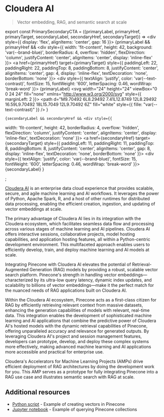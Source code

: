# Cloudera AI

> Vector embedding, RAG, and semantic search at scale

export const PrimarySecondaryCTA = ({primaryLabel, primaryHref, primaryTarget, secondaryLabel, secondaryHref, secondaryTarget}) => <div style={{
  display: 'flex',
  alignItems: 'center',
  gap: 16
}}>
   {primaryLabel && primaryHref && <div style={{
  width: 'fit-content',
  height: 42,
  background: 'var(--brand-blue)',
  borderRadius: 4,
  overflow: 'hidden',
  flexDirection: 'column',
  justifyContent: 'center',
  alignItems: 'center',
  display: 'inline-flex'
}}>
      <a href={primaryHref} target={primaryTarget} style={{
  paddingLeft: 22,
  paddingRight: 22,
  paddingTop: 8,
  paddingBottom: 8,
  justifyContent: 'center',
  alignItems: 'center',
  gap: 4,
  display: 'inline-flex',
  textDecoration: 'none',
  borderBottom: 'none'
}}>
        <div style={{
  textAlign: 'justify',
  color: 'var(--text-contrast)',
  fontSize: 15,
  fontWeight: '600',
  letterSpacing: 0.46,
  wordWrap: 'break-word'
}}>
          {primaryLabel}
        </div>
        <svg width="24" height="24" viewBox="0 0 24 24" fill="none" xmlns="http://www.w3.org/2000/svg" style={{
  marginLeft: 2
}}>
          <path d="M9.70492 6L8.29492 7.41L12.8749 12L8.29492 16.59L9.70492 18L15.7049 12L9.70492 6Z" fill="white" style={{
  fille: "var(--text-contrast)"
}} />
        </svg>
      </a>
    </div>}

    {secondaryLabel && secondaryHref && <div style={{
  width: 'fit-content',
  height: 42,
  borderRadius: 4,
  overflow: 'hidden',
  flexDirection: 'column',
  justifyContent: 'center',
  alignItems: 'center',
  display: 'inline-flex',
  textDecoration: 'none'
}}>
        <a href={secondaryHref} target={secondaryTarget} style={{
  paddingLeft: 11,
  paddingRight: 11,
  paddingTop: 8,
  paddingBottom: 8,
  justifyContent: 'center',
  alignItems: 'center',
  gap: 8,
  display: 'inline-flex',
  textDecoration: 'none',
  borderBottom: 'none'
}}>
          <div style={{
  textAlign: 'justify',
  color: 'var(--brand-blue)',
  fontSize: 15,
  fontWeight: '600',
  letterSpacing: 0.46,
  wordWrap: 'break-word'
}}>
            {secondaryLabel}
          </div>
        </a>
      </div>}

  </div>;

[Cloudera AI](https://www.cloudera.com/) is an enterprise data cloud experience that provides scalable, secure, and agile machine learning and AI workflows. It leverages the power of Python, Apache Spark, R, and a host of other runtimes for distributed data processing, enabling the efficient creation, ingestion, and updating of vector embeddings at scale.

The primary advantage of Cloudera AI lies in its integration with the Cloudera ecosystem, which facilitates seamless data flow and processing across various stages of machine learning and AI pipelines. Cloudera AI offers interactive sessions, collaborative projects, model hosting capabilities, and application hosting features, all within a Python-centric development environment. This multifaceted approach enables users to efficiently develop, train, and deploy machine learning and AI models at scale.

Integrating Pinecone with Cloudera AI elevates the potential of Retrieval-Augmented Generation (RAG) models by providing a robust, scalable vector search platform. Pinecone's strength in handling vector embeddings—characterized by its ultra-low query latency, dynamic index updates, and scalability to billions of vector embeddings—make it the perfect match for the nuanced needs of RAG applications built on Cloudera AI.

Within the Cloudera AI ecosystem, Pinecone acts as a first-class citizen for RAG by efficiently retrieving relevant context from massive datasets, enhancing the generation capabilities of models with relevant, real-time data. This integration enables the development of sophisticated machine learning and AI applications that combine the predictive power of Cloudera AI's hosted models with the dynamic retrieval capabilities of Pinecone, offering unparalleled accuracy and relevance for generated outputs. By leveraging Cloudera AI's project and session management features, developers can prototype, develop, and deploy these complex systems more effectively, making advanced machine learning and AI applications more accessible and practical for enterprise use.

Cloudera's Accelerators for Machine Learning Projects (AMPs) drive efficient deployment of RAG architectures by doing the development work for you. This AMP serves as a prototype for fully integrating Pinecone into a RAG use case and illustrates semantic search with RAG at scale.

<PrimarySecondaryCTA primaryLabel="Get started" primaryHref="https://github.com/cloudera/CML_AMP_Intelligent-QA-Chatbot-with-NiFi-Pinecone-and-Llama2" />

## Additional resources

* [Python script](https://github.com/cloudera/CML_llm-hol/blob/main/2_populate_vector_db/pinecone_vectordb_insert.py) - Example of creating vectors in Pinecone
* [Jupyter notebook](https://github.com/cloudera/CML_llm-hol/blob/main/3_query_vector_db/pinecone_vectordb_query.ipynb) - Example of querying Pinecone collections
